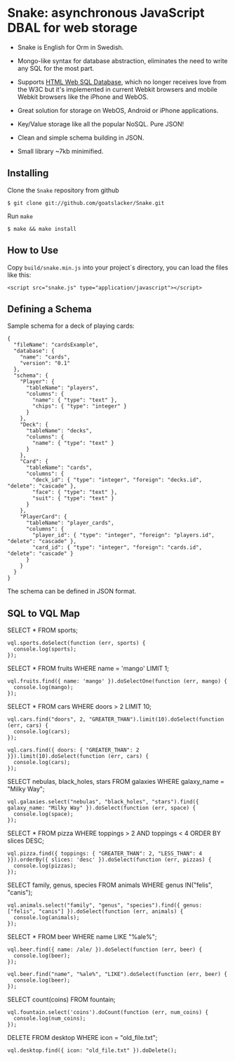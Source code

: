 # Snake: asynchronous JavaScript DBAL for web storage

- Snake is English for Orm in Swedish.

- Mongo-like syntax for database abstraction, eliminates the need to write any SQL for the most part.

- Supports [HTML Web SQL Database](http://dev.w3.org/html5/webdatabase/), which no longer receives love from the W3C but it's implemented in current Webkit browsers and mobile Webkit browsers like the iPhone and WebOS.

- Great solution for storage on WebOS, Android or iPhone applications.

- Key/Value storage like all the popular NoSQL. Pure JSON!

- Clean and simple schema building in JSON.

- Small library ~7kb minimified.

## Installing

Clone the `Snake` repository from github

    $ git clone git://github.com/goatslacker/Snake.git

Run `make`

    $ make && make install

## How to Use

Copy `build/snake.min.js` into your project`s directory, you can load the files like this:

    <script src="snake.js" type="application/javascript"></script>

## Defining a Schema

Sample schema for a deck of playing cards:

    {
      "fileName": "cardsExample",
      "database": {
        "name": "cards",
        "version": "0.1"
      },
      "schema": {
        "Player": { 
          "tableName": "players", 
          "columns": {
            "name": { "type": "text" },
            "chips": { "type": "integer" }
          }
        },
        "Deck": { 
          "tableName": "decks",
          "columns": {
            "name": { "type": "text" }
          }
        },
        "Card": { 
          "tableName": "cards",
          "columns": {
            "deck_id": { "type": "integer", "foreign": "decks.id", "delete": "cascade" },
            "face": { "type": "text" },
            "suit": { "type": "text" }
          }
        },
        "PlayerCard": { 
          "tableName": "player_cards", 
          "columns": {
            "player_id": { "type": "integer", "foreign": "players.id", "delete": "cascade" },
            "card_id": { "type": "integer", "foreign": "cards.id", "delete": "cascade" }
          }
        }
      }
    }

The schema can be defined in JSON format.

## SQL to VQL Map

SELECT * FROM sports;

    vql.sports.doSelect(function (err, sports) {
      console.log(sports);
    });

SELECT * FROM fruits WHERE name = 'mango' LIMIT 1;

    vql.fruits.find({ name: 'mango' }).doSelectOne(function (err, mango) {
      console.log(mango);
    });

SELECT * FROM cars WHERE doors > 2 LIMIT 10;

    vql.cars.find("doors", 2, "GREATER_THAN").limit(10).doSelect(function (err, cars) {
      console.log(cars);
    });

    vql.cars.find({ doors: { "GREATER_THAN": 2 }}).limit(10).doSelect(function (err, cars) {
      console.log(cars);
    });

SELECT nebulas, black_holes, stars FROM galaxies WHERE galaxy_name = "Milky Way";

    vql.galaxies.select("nebulas", "black_holes", "stars").find({ galaxy_name: "Milky Way" }).doSelect(function (err, space) {
      console.log(space);
    });

SELECT * FROM pizza WHERE toppings > 2 AND toppings < 4 ORDER BY slices DESC;

    vql.pizza.find({ toppings: { "GREATER_THAN": 2, "LESS_THAN": 4 }}).orderBy({ slices: 'desc' }).doSelect(function (err, pizzas) {
      console.log(pizzas);
    });

SELECT family, genus, species FROM animals WHERE genus IN("felis", "canis");

    vql.animals.select("family", "genus", "species").find({ genus: ["felis", "canis"] }).doSelect(function (err, animals) {
      console.log(animals);
    });

SELECT * FROM beer WHERE name LIKE "%ale%";

    vql.beer.find({ name: /ale/ }).doSelect(function (err, beer) {
      console.log(beer);
    });

    vql.beer.find("name", "%ale%", "LIKE").doSelect(function (err, beer) {
      console.log(beer);
    });

SELECT count(coins) FROM fountain;

    vql.fountain.select('coins').doCount(function (err, num_coins) {
      console.log(num_coins);
    });

DELETE FROM desktop WHERE icon = "old_file.txt";

    vql.desktop.find({ icon: "old_file.txt" }).doDelete();
